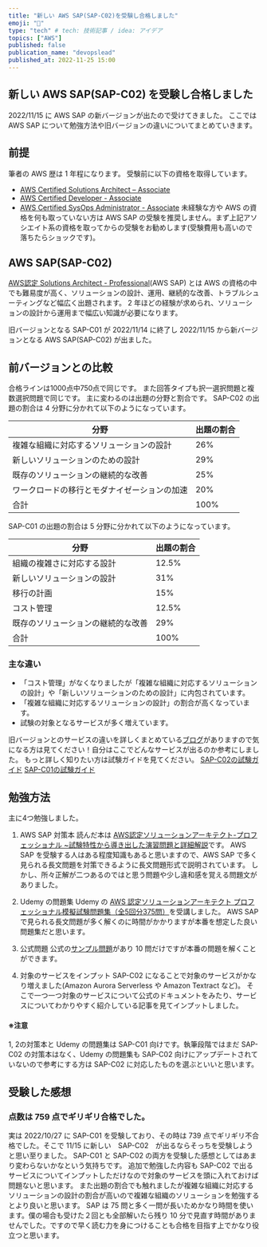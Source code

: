 ```yaml
---
title: "新しい AWS SAP(SAP-C02)を受験し合格しました"
emoji: "🐡"
type: "tech" # tech: 技術記事 / idea: アイデア
topics: ["AWS"]
published: false
publication_name: "devopslead"
published_at: 2022-11-25 15:00
---
```

## 新しい AWS SAP(SAP-C02) を受験し合格しました
2022/11/15 に AWS SAP の新バージョンが出たので受けてきました。
ここでは AWS SAP について勉強方法や旧バージョンの違いについてまとめていきます。

## 前提
筆者の AWS 歴は 1 年程になります。
受験前に以下の資格を取得しています。
- [AWS Certified Solutions Architect – Associate](https://aws.amazon.com/jp/certification/certified-solutions-architect-associate/)
- [AWS Certified Developer - Associate](https://aws.amazon.com/jp/certification/certified-developer-associate/)
- [AWS Certified SysOps Administrator - Associate](https://aws.amazon.com/jp/certification/certified-sysops-admin-associate/)
未経験な方や AWS の資格を何も取っていない方は AWS SAP の受験を推奨しません。まず上記アソシエイト系の資格を取ってからの受験をお勧めします(受験費用も高いので落ちたらショックです)。

## AWS SAP(SAP-C02)
[AWS認定 Solutions Architect - Professional](https://aws.amazon.com/jp/certification/certified-solutions-architect-professional/)(AWS SAP) とは AWS の資格の中でも難易度が高く、ソリューションの設計、運用、継続的な改善、トラブルシューティングなど幅広く出題されます。
2 年ほどの経験が求められ、ソリューションの設計から運用まで幅広い知識が必要になります。

旧バージョンとなる SAP-C01 が 2022/11/14 に終了し 2022/11/15 から新バージョンとなる AWS SAP(SAP-C02) が出ました。

## 前バージョンとの比較
合格ラインは1000点中750点で同じです。
また回答タイプも択一選択問題と複数選択問題で同じです。
主に変わるのは出題の分野と割合です。
SAP-C02 の出題の割合は 4 分野に分かれて以下のようになっています。

| 分野                                         | 出題の割合 |
| -------------------------------------------- | ---------- |
| 複雑な組織に対応するソリューションの設計     | 26%        |
| 新しいソリューションのための設計             | 29%        |
| 既存のソリューションの継続的な改善           | 25%        |
| ワークロードの移行とモダナイゼーションの加速 | 20%        |
| 合計                                         | 100%       |

SAP-C01 の出題の割合は 5 分野に分かれて以下のようになっています。

| 分野                               | 出題の割合 |
| ---------------------------------- | ---------- |
| 組織の複雑さに対応する設計         | 12.5%      |
| 新しいソリューションの設計         | 31%        |
| 移行の計画                         | 15%        |
| コスト管理                         | 12.5%      |
| 既存のソリューションの継続的な改善 | 29%        |
| 合計                               | 100%       |

### 主な違い
- 「コスト管理」がなくなりましたが「複雑な組織に対応するソリューションの設計」や「新しいソリューションのための設計」に内包されています。
- 「複雑な組織に対応するソリューションの設計」の割合が高くなっています。
- 試験の対象となるサービスが多く増えています。

旧バージョンとのサービスの違いを詳しくまとめている[ブログ](https://blog.serverworks.co.jp/sap-c02)がありますので気になる方は見てください！自分はここでどんなサービスが出るのか参考にしました。
もっと詳しく知りたい方は試験ガイドを見てください。
[SAP-C02の試験ガイド](https://d1.awsstatic.com/ja_JP/training-and-certification/docs-sa-pro/AWS-Certified-Solutions-Architect-Professional_Exam-Guide.pdf)
[SAP-C01の試験ガイド](https://d1.awsstatic.com/training-and-certification/docs-sa-pro/AWS%20Certified%20Solutions%20Architect%20-%20Professional%20Exam%20Guide%20001%20v.1.1%20JPN.pdf)

## 勉強方法
主に4つ勉強しました。

1. AWS SAP 対策本
読んだ本は [AWS認定ソリューションアーキテクト-プロフェッショナル ~試験特性から導き出した演習問題と詳細解説](https://www.ric.co.jp/book/qualification3/detail/272)です。
AWS SAP を受験する人はある程度知識もあると思いますので、AWS SAP で多く見られる長文問題を対策できるように長文問題形式で説明されています。
しかし、所々正解が二つあるのではと思う問題や少し違和感を覚える問題文がありました。

2. Udemy の問題集
Udemy の [AWS 認定ソリューションアーキテクト プロフェッショナル模擬試験問題集（全5回分375問）](https://www.udemy.com/course/aws-53225/)を受講しました。
AWS SAP で見られる長文問題が多く解くのに時間がかかりますが本番を想定した良い問題集だと思います。

3. 公式問題
公式の[サンプル問題](https://d1.awsstatic.com/ja_JP/training-and-certification/docs-sa-pro/AWS-Certified-Solutions-Architect-Professional_Sample-Questions.pdf)があり 10 問だけですが本番の問題を解くことができます。

4. 対象のサービスをインプット
SAP-C02 になることで対象のサービスがかなり増えました(Amazon Aurora Serverless や Amazon Textract など)。
そこで一つ一つ対象のサービスについて公式のドキュメントをみたり、サービスについてわかりやすく紹介している記事を見てインプットしました。

#### ※注意
1, 2の対策本と Udemy の問題集は SAP-C01 向けです。執筆段階ではまだ SAP-C02 の対策本はなく、Udemy の問題集も SAP-C02 向けにアップデートされていないので参考にする方は SAP-C02 に対応したものを選ぶといいと思います。

## 受験した感想
### 点数は 759 点でギリギリ合格でした。
実は 2022/10/27 に SAP-C01 を受験しており、その時は 739 点でギリギリ不合格でした。そこで 11/15 に新しい　SAP-C02　が出るならそっちを受験しようと思い至りました。
SAP-C01 と SAP-C02 の両方を受験した感想としてはあまり変わらないかなという気持ちです。 追加で勉強した内容も SAP-C02 で出るサービスについてインプットしただけなので対象のサービスを頭に入れておけば問題ないと思います。
また出題の割合でも触れましたが複雑な組織に対応するソリューションの設計の割合が高いので複雑な組織のソリューションを勉強するとより良いと思います。
SAP は 75 問と多く一問が長いためかなり時間を使います。僕の場合も受けた２回とも全部解いたら残り 10 分で見直す時間がありませんでした。ですので早く読む力を身につけることも合格を目指す上でかなり役立つと思います。